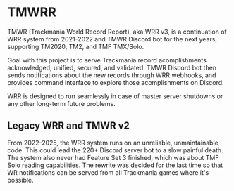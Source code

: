 # TMWRR

TMWR (Trackmania World Record Report), aka WRR v3, is a continuation of WRR system from 2021-2022 and TMWR Discord bot for the next years, supporting TM2020, TM2, and TMF TMX/Solo.

Goal with this project is to serve Trackmania record acomplishments acknowledged, unified, secured, and validated. TMWR Discord bot then sends notifications about the new records through WRR webhooks, and provides command interface to explore those acomplishments on Discord.

WRR is designed to run seamlessly in case of master server shutdowns or any other long-term future problems.

## Legacy WRR and TMWR v2

From 2022-2025, the WRR system runs on an unreliable, unmaintainable code. This could lead the 220+ Discord server bot to a slow painful death. The system also never had Feature Set 3 finished, which was about TMF Solo reading capabilities. The rewrite was decided for the last time so that WR notifications can be served from all Trackmania games where it's possible.
